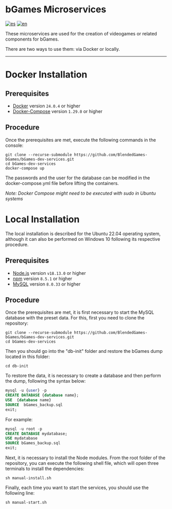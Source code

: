 # bGames Microservices
[![es](https://img.shields.io/badge/lang-es-green.svg)](https://github.com/BlendedGames-bGames/bGames-dev-services/blob/master/misc/README-ES.md)
[![en](https://img.shields.io/badge/lang-en-blue.svg)](https://github.com/BlendedGames-bGames/bGames-dev-services/blob/master/README.md)

These microservices are used for the creation of videogames or related components for bGames.

There are two ways to use them: via Docker or locally.

------

# Docker Installation

## Prerequisites
* [Docker](https://docs.docker.com/get-docker/) version `24.0.4` or higher
* [Docker-Compose](https://docs.docker.com/compose/install/) version `1.29.0` or higher

## Procedure
Once the prerequisites are met, execute the following commands in the console:


```shell
git clone --recurse-submodule https://github.com/BlendedGames-bGames/bGames-dev-services.git
cd bGames-dev-services
docker-compose up
```

The passwords and the user for the database can be modified in the docker-compose.yml file before lifting the containers.

*Note: Docker Compose might need to be executed with sudo in Ubuntu systems*

# Local Installation
The local installation is described for the Ubuntu 22.04 operating system, although it can also be performed on Windows 10 following its respective procedure.

## Prerequisites
* [Node.js](https://www.digitalocean.com/community/tutorials/how-to-install-node-js-on-ubuntu-22-04) version `v18.13.0` or higher
* [npm](https://www.digitalocean.com/community/tutorials/how-to-install-node-js-on-ubuntu-22-04) version `8.5.1` or higher
* [MySQL](https://www.digitalocean.com/community/tutorials/how-to-install-mysql-on-ubuntu-22-04) version `8.0.33` or higher

## Procedure
Once the prerequisites are met, it is first necessary to start the MySQL database with the preset data. For this, first you need to clone the repository:

```shell
git clone --recurse-submodule https://github.com/BlendedGames-bGames/bGames-dev-services.git
cd bGames-dev-services
```

Then you should go into the "db-init" folder and restore the bGames dump located in this folder:

```shell
cd db-init
```

To restore the data, it is necessary to create a database and then perform the dump, following the syntax below:

```sql
mysql -u {user} -p
CREATE DATABASE {database name};
USE  {database name}
SOURCE  bGames_backup.sql
exit;
```

For example:

```sql
mysql -u root -p
CREATE DATABASE mydatabase;
USE mydatabase
SOURCE bGames_backup.sql
exit;
```

Next, it is necessary to install the Node modules. From the root folder of the repository, you can execute the following shell file, which will open three terminals to install the dependencies:

```shell
sh manual-install.sh
```

Finally, each time you want to start the services, you should use the following line:

```shell
sh manual-start.sh
```
